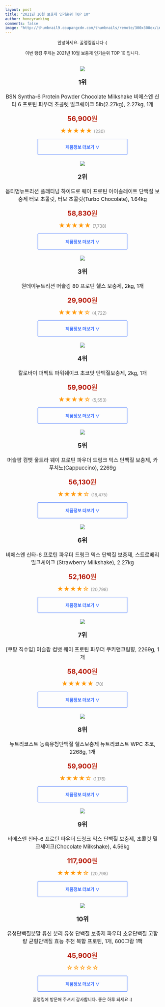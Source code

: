 ```yaml
--- 
layout: post 
title: "2021년 10월 보충제 인기순위 TOP 10" 
author: honeyranking 
comments: false 
image: "http://thumbnail9.coupangcdn.com/thumbnails/remote/300x300ex/image/vendor_inventory/images/2019/03/20/18/5/c73778e6-ec20-42b9-bea7-3b16078d27a0.jpg" 
--- 
```

<p style="text-align: center;">안녕하세요. 꿀랭킹입니다 :)</p> <p style="text-align: center;">이번 랭킹 주제는 2021년 10월 보충제 인기순위 TOP 10 입니다.</p><center><img src="http://thumbnail9.coupangcdn.com/thumbnails/remote/300x300ex/image/vendor_inventory/images/2019/03/20/18/5/c73778e6-ec20-42b9-bea7-3b16078d27a0.jpg" style="margin-top:20px" /></center> <p style="text-align: center; font-size: 20px"><b>1위</b></p> <p style="text-align: center; font-size: 17px">BSN Syntha-6 Protein Powder Chocolate Milkshake 비에스엔 신타 6 프로틴 파우더 초콜렛 밀크쉐이크 5lb(2.27kg), 2.27kg, 1개</p> <p style="text-align: center;"><span style="color: #b61800; font-size: 22px;"><b>56,900</b>원</span></p> <p style="text-align: center;"><span style="color: #ff9600; font-size: 20px;">★★★★★ </span><span style="color: #878787;">(230)</span></p> <center><a href="https://coupa.ng/b9eKRv"> <div style="font-size: 14px; display: inline-block; padding: 15px 90px; color: #346aff; border-radius: 2px; border: 1px solid #346aff; cursor: pointer;"><b>제품정보 더보기 &or;</b></div> </a></center><center><img src="http://thumbnail7.coupangcdn.com/thumbnails/remote/300x300ex/image/vendor_inventory/3725/1c13a14e2385a582c8af771ba6784c28543ee920eaed9b98966d14c47a2b.jpg" style="margin-top:20px" /></center> <p style="text-align: center; font-size: 20px"><b>2위</b></p> <p style="text-align: center; font-size: 17px">옵티멈뉴트리션 플래티넘 하이드로 웨이 프로틴 아이솔레이트 단백질 보충제 터보 초콜릿, 터보 초콜릿(Turbo Chocolate), 1.64kg</p> <p style="text-align: center;"><span style="color: #b61800; font-size: 22px;"><b>58,830</b>원</span></p> <p style="text-align: center;"><span style="color: #ff9600; font-size: 20px;">★★★★★ </span><span style="color: #878787;">(7,738)</span></p> <center><a href="https://coupa.ng/b9eKRx"> <div style="font-size: 14px; display: inline-block; padding: 15px 90px; color: #346aff; border-radius: 2px; border: 1px solid #346aff; cursor: pointer;"><b>제품정보 더보기 &or;</b></div> </a></center><center><img src="http://thumbnail6.coupangcdn.com/thumbnails/remote/300x300ex/image/vendor_inventory/0b24/5fa9e4312cb782770eb8a4eef5a12e4d4d52390d3df35c03feaffe6f28ac.jpg" style="margin-top:20px" /></center> <p style="text-align: center; font-size: 20px"><b>3위</b></p> <p style="text-align: center; font-size: 17px">원데이뉴트리션 머슬킹 80 프로틴 헬스 보충제, 2kg, 1개</p> <p style="text-align: center;"><span style="color: #b61800; font-size: 22px;"><b>29,900</b>원</span></p> <p style="text-align: center;"><span style="color: #ff9600; font-size: 20px;">★★★★☆ </span><span style="color: #878787;">(4,722)</span></p> <center><a href="https://coupa.ng/b9eKRA"> <div style="font-size: 14px; display: inline-block; padding: 15px 90px; color: #346aff; border-radius: 2px; border: 1px solid #346aff; cursor: pointer;"><b>제품정보 더보기 &or;</b></div> </a></center><center><img src="http://thumbnail9.coupangcdn.com/thumbnails/remote/300x300ex/image/vendor_inventory/8cc0/e45f49b996d9559f106965966b6e946fa8624ae6f6a01e1bc356f66b7dcf.jpg" style="margin-top:20px" /></center> <p style="text-align: center; font-size: 20px"><b>4위</b></p> <p style="text-align: center; font-size: 17px">칼로바이 퍼펙트 파워쉐이크 초코맛 단백질보충제, 2kg, 1개</p> <p style="text-align: center;"><span style="color: #b61800; font-size: 22px;"><b>59,900</b>원</span></p> <p style="text-align: center;"><span style="color: #ff9600; font-size: 20px;">★★★★☆ </span><span style="color: #878787;">(5,553)</span></p> <center><a href="https://coupa.ng/b9eKRC"> <div style="font-size: 14px; display: inline-block; padding: 15px 90px; color: #346aff; border-radius: 2px; border: 1px solid #346aff; cursor: pointer;"><b>제품정보 더보기 &or;</b></div> </a></center><center><img src="http://thumbnail9.coupangcdn.com/thumbnails/remote/300x300ex/image/vendor_inventory/images/2019/03/20/17/1/c88c9879-1170-471a-b61e-d2b18e5fac87.jpg" style="margin-top:20px" /></center> <p style="text-align: center; font-size: 20px"><b>5위</b></p> <p style="text-align: center; font-size: 17px">머슬팜 컴뱃 울트라 웨이 프로틴 파우더 드링크 믹스 단백질 보충제, 카푸치노(Cappuccino), 2269g</p> <p style="text-align: center;"><span style="color: #b61800; font-size: 22px;"><b>56,130</b>원</span></p> <p style="text-align: center;"><span style="color: #ff9600; font-size: 20px;">★★★★☆ </span><span style="color: #878787;">(18,475)</span></p> <center><a href="https://coupa.ng/b9eKRE"> <div style="font-size: 14px; display: inline-block; padding: 15px 90px; color: #346aff; border-radius: 2px; border: 1px solid #346aff; cursor: pointer;"><b>제품정보 더보기 &or;</b></div> </a></center><center><img src="http://thumbnail6.coupangcdn.com/thumbnails/remote/300x300ex/image/vendor_inventory/images/2019/03/20/18/8/9dbfd096-67c4-4e76-a0de-03f521b3e482.jpg" style="margin-top:20px" /></center> <p style="text-align: center; font-size: 20px"><b>6위</b></p> <p style="text-align: center; font-size: 17px">비에스엔 신타-6 프로틴 파우더 드링크 믹스 단백질 보충제, 스트로베리 밀크셰이크 (Strawberry Milkshake), 2.27kg</p> <p style="text-align: center;"><span style="color: #b61800; font-size: 22px;"><b>52,160</b>원</span></p> <p style="text-align: center;"><span style="color: #ff9600; font-size: 20px;">★★★★☆ </span><span style="color: #878787;">(20,798)</span></p> <center><a href="https://coupa.ng/b9eKRG"> <div style="font-size: 14px; display: inline-block; padding: 15px 90px; color: #346aff; border-radius: 2px; border: 1px solid #346aff; cursor: pointer;"><b>제품정보 더보기 &or;</b></div> </a></center><center><img src="http://thumbnail7.coupangcdn.com/thumbnails/remote/300x300ex/image/retail/images/487545025191817-21e920d9-4da0-4f38-a927-27b7db470965.jpg" style="margin-top:20px" /></center> <p style="text-align: center; font-size: 20px"><b>7위</b></p> <p style="text-align: center; font-size: 17px">[쿠팡 직수입] 머슬팜 컴뱃 웨이 프로틴 파우더 쿠키앤크림향, 2269g, 1개</p> <p style="text-align: center;"><span style="color: #b61800; font-size: 22px;"><b>58,400</b>원</span></p> <p style="text-align: center;"><span style="color: #ff9600; font-size: 20px;">★★★★★ </span><span style="color: #878787;">(70)</span></p> <center><a href="https://coupa.ng/b9eKRJ"> <div style="font-size: 14px; display: inline-block; padding: 15px 90px; color: #346aff; border-radius: 2px; border: 1px solid #346aff; cursor: pointer;"><b>제품정보 더보기 &or;</b></div> </a></center><center><img src="http://thumbnail7.coupangcdn.com/thumbnails/remote/300x300ex/image/retail/images/242754674685068-3fb346d3-2939-44d9-bd26-418bb57d5a7f.jpg" style="margin-top:20px" /></center> <p style="text-align: center; font-size: 20px"><b>8위</b></p> <p style="text-align: center; font-size: 17px">뉴트리코스트 농축유청단백질 헬스보충제 뉴트리코스트 WPC 초코, 2268g, 1개</p> <p style="text-align: center;"><span style="color: #b61800; font-size: 22px;"><b>59,900</b>원</span></p> <p style="text-align: center;"><span style="color: #ff9600; font-size: 20px;">★★★★☆ </span><span style="color: #878787;">(1,176)</span></p> <center><a href="https://coupa.ng/b9eKRN"> <div style="font-size: 14px; display: inline-block; padding: 15px 90px; color: #346aff; border-radius: 2px; border: 1px solid #346aff; cursor: pointer;"><b>제품정보 더보기 &or;</b></div> </a></center><center><img src="http://thumbnail9.coupangcdn.com/thumbnails/remote/300x300ex/image/vendor_inventory/images/2019/03/20/18/2/0062c29a-46fa-47d1-a3bc-54ce2cb273a7.jpg" style="margin-top:20px" /></center> <p style="text-align: center; font-size: 20px"><b>9위</b></p> <p style="text-align: center; font-size: 17px">비에스엔 신타-6 프로틴 파우더 드링크 믹스 단백질 보충제, 초콜릿 밀크셰이크(Chocolate Milkshake), 4.56kg</p> <p style="text-align: center;"><span style="color: #b61800; font-size: 22px;"><b>117,900</b>원</span></p> <p style="text-align: center;"><span style="color: #ff9600; font-size: 20px;">★★★★☆ </span><span style="color: #878787;">(20,798)</span></p> <center><a href="https://coupa.ng/b9eKRQ"> <div style="font-size: 14px; display: inline-block; padding: 15px 90px; color: #346aff; border-radius: 2px; border: 1px solid #346aff; cursor: pointer;"><b>제품정보 더보기 &or;</b></div> </a></center><center><img src="http://thumbnail9.coupangcdn.com/thumbnails/remote/300x300ex/image/vendor_inventory/e748/22a212adb5b70e5d5ada54c6986a590dd77baf32a98802a2fe00f3f4e97c.jpg" style="margin-top:20px" /></center> <p style="text-align: center; font-size: 20px"><b>10위</b></p> <p style="text-align: center; font-size: 17px">유청단백질분말 류신 분리 유청 단백질 보충제 파우더 초유단백질 고함량 균형단백질 효능 추천 복합 프로틴, 1개, 600그람 1팩</p> <p style="text-align: center;"><span style="color: #b61800; font-size: 22px;"><b>45,900</b>원</span></p> <p style="text-align: center;"><span style="color: #ff9600; font-size: 20px;">☆☆☆☆☆ </span><span style="color: #878787;"></span></p> <center><a href="https://coupa.ng/b9eKRS"> <div style="font-size: 14px; display: inline-block; padding: 15px 90px; color: #346aff; border-radius: 2px; border: 1px solid #346aff; cursor: pointer;"><b>제품정보 더보기 &or;</b></div> </a></center> <p style="text-align: center;">꿀랭킹에 방문해 주셔서 감사합니다. 좋은 하루 되세요 :)</p>
